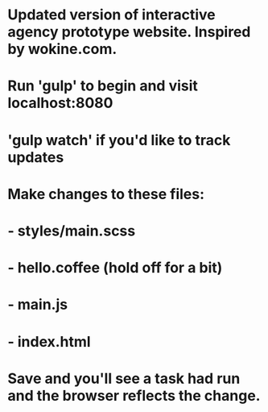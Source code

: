 # Updated version of interactive agency prototype website. Inspired by wokine.com. 

# Run 'gulp' to begin and visit localhost:8080
# 'gulp watch' if you'd like to track updates 

# Make changes to these files: 

# - styles/main.scss
# - hello.coffee (hold off for a bit)
#  - main.js
#  - index.html

# Save and you'll see a task had run and the browser reflects the change.


